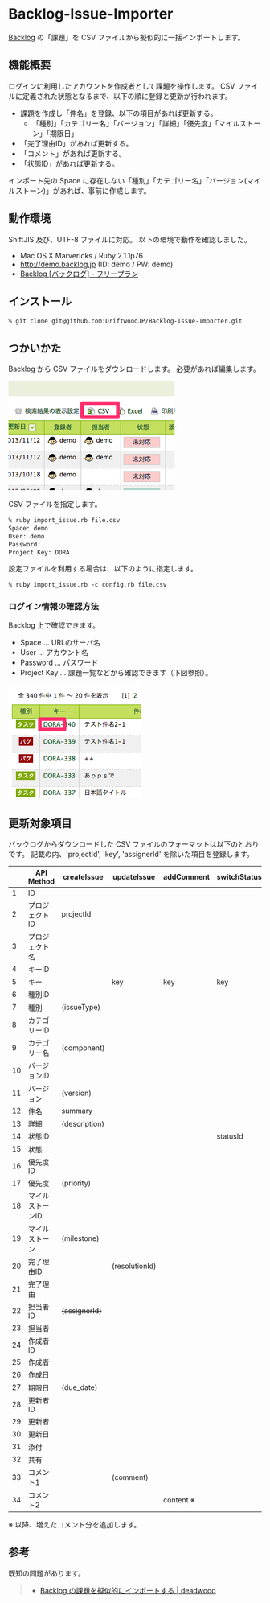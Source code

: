 # Backlog-Issue-Importer

[Backlog](http://www.backlog.jp/) の「課題」を CSV ファイルから擬似的に一括インポートします。

## 機能概要

ログインに利用したアカウントを作成者として課題を操作します。
CSV ファイルに定義された状態となるまで、以下の順に登録と更新が行われます。

- 課題を作成し「件名」を登録、以下の項目があれば更新する。
  - 「種別」「カテゴリー名」「バージョン」「詳細」「優先度」「マイルストーン」「期限日」
- 「完了理由ID」があれば更新する。
- 「コメント」があれば更新する。
- 「状態ID」があれば更新する。

インポート先の Space に存在しない「種別」「カテゴリー名」「バージョン(マイルストーン)」があれば、事前に作成します。


## 動作環境

ShiftJIS 及び、UTF-8 ファイルに対応。
以下の環境で動作を確認しました。

- Mac OS X Marvericks / Ruby 2.1.1p76
- http://demo.backlog.jp (ID: demo / PW: demo)
- [Backlog [バックログ] - フリープラン](http://www.backlog.jp/)


## インストール

```
% git clone git@github.com:DriftwoodJP/Backlog-Issue-Importer.git
```


## つかいかた

Backlog から CSV ファイルをダウンロードします。
必要があれば編集します。

![Download csv file](./docs/img/2014-06-03_2.png_01.png)

CSV ファイルを指定します。

```
% ruby import_issue.rb file.csv
Space: demo
User: demo
Password:
Project Key: DORA
```

設定ファイルを利用する場合は、以下のように指定します。

```
% ruby import_issue.rb -c config.rb file.csv
```


### ログイン情報の確認方法

Backlog 上で確認できます。

* Space ... URLのサーバ名
* User ... アカウント名
* Password ... パスワード
* Project Key ... 課題一覧などから確認できます（下図参照）。

![Project Key](./docs/img/2014-06-03_2.png_02.png)


## 更新対象項目

バックログからダウンロードした CSV ファイルのフォーマットは以下のとおりです。
記載の内、'projectId', 'key', 'assignerId' を除いた項目を登録します。

|    | API Method | createIssue   | updateIssue    | addComment | switchStatus |
|----|------------|---------------|----------------|------------|--------------|
| 1  | ID         |               |                |            |              |
| 2  | プロジェクトID   | projectId     |                |            |              |
| 3  | プロジェクト名    |               |                |            |              |
| 4  | キーID       |               |                |            |              |
| 5  | キー         |               | key            | key        | key          |
| 6  | 種別ID       |               |                |            |              |
| 7  | 種別         | (issueType)   |                |            |              |
| 8  | カテゴリーID    |               |                |            |              |
| 9  | カテゴリー名     | (component)   |                |            |              |
| 10 | バージョンID    |               |                |            |              |
| 11 | バージョン      | (version)     |                |            |              |
| 12 | 件名         | summary       |                |            |              |
| 13 | 詳細         | (description) |                |            |              |
| 14 | 状態ID       |               |                |            | statusId     |
| 15 | 状態         |               |                |            |              |
| 16 | 優先度ID      |               |                |            |              |
| 17 | 優先度        | (priority)    |                |            |              |
| 18 | マイルストーンID  |               |                |            |              |
| 19 | マイルストーン    | (milestone)   |                |            |              |
| 20 | 完了理由ID     |               | (resolutionId) |            |              |
| 21 | 完了理由       |               |                |            |              |
| 22 | 担当者ID      | <s>(assignerId)</s>  |                |            |              |
| 23 | 担当者        |               |                |            |              |
| 24 | 作成者ID      |               |                |            |              |
| 25 | 作成者        |               |                |            |              |
| 26 | 作成日        |               |                |            |              |
| 27 | 期限日        | (due_date)    |                |            |              |
| 28 | 更新者ID      |               |                |            |              |
| 29 | 更新者        |               |                |            |              |
| 30 | 更新日        |               |                |            |              |
| 31 | 添付         |               |                |            |              |
| 32 | 共有         |               |                |            |              |
| 33 | コメント1      |               | (comment)      |            |              |
| 34 | コメント2      |               |                | content ※    |              |

※ 以降、増えたコメント分を追加します。




## 参考

既知の問題があります。

> * [Backlog の課題を擬似的にインポートする | deadwood](http://www.d-wood.com/blog/2014/06/04_6309.html)
